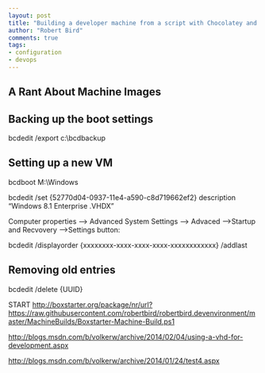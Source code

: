 ```yaml
--- 
layout: post
title: "Building a developer machine from a script with Chocolatey and BoxStarter"
author: "Robert Bird"
comments: true
tags:
- configuration
- devops
---
```





## A Rant About Machine Images


## Backing up the boot settings

bcdedit /export c:\bcdbackup



## Setting up a new VM

bcdboot M:\Windows


bcdedit /set {52770d04-0937-11e4-a590-c8d719662ef2} description “Windows 8.1 Enterprise .VHDX”



Computer properties –> Advanced System Settings –> Advaced –>Startup and Recvovery –>Settings button:


bcdedit /displayorder {xxxxxxxx-xxxx-xxxx-xxxx-xxxxxxxxxxxx} /addlast


## Removing old entries

bcdedit /delete {UUID}




START http://boxstarter.org/package/nr/url?https://raw.githubusercontent.com/robertbird/robertbird.devenvironment/master/MachineBuilds/Boxstarter-Machine-Build.ps1



http://blogs.msdn.com/b/volkerw/archive/2014/02/04/using-a-vhd-for-development.aspx

http://blogs.msdn.com/b/volkerw/archive/2014/01/24/test4.aspx


